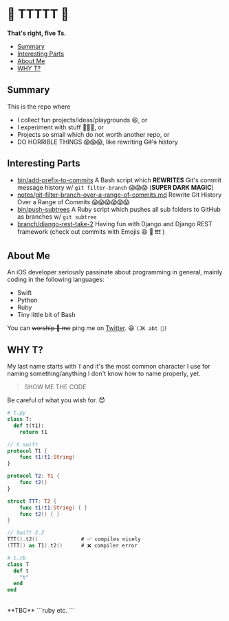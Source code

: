 # 🙌 TTTTT 🙌

**That's right, five Ts.**


<!-- MarkdownTOC -->

- [Summary](#summary)
- [Interesting Parts](#interesting-parts)
- [About Me](#about-me)
- [WHY T?](#why-t)

<!-- /MarkdownTOC -->

## Summary

This is the repo where 
* I collect fun projects/ideas/playgrounds 😆, or
* I experiment with stuff  🤔😮😱, or
* Projects so small which do not worth another repo, or
* DO HORRIBLE THINGS 😱😱😱, like rewriting ~~Git's~~ history


## Interesting Parts
* [bin/add-prefix-to-commits](/bin/add-prefix-to-commits) A Bash
  script which **REWRITES** Git's commit message history w/ `git filter-branch`
  😱😱😱 (**SUPER DARK MAGIC**)
* [notes/git-filter-branch-over-a-range-of-commits.md](/notes/git-filter-branch-over-a-range-of-commits.md) Rewrite Git History Over a Range of Commits 😱😱😱😱😱😱
* [bin/push-subtrees](/bin/push-subtrees) A Ruby script which pushes all
  sub folders to GitHub as branches w/ `git subtree`
* [branch/django-rest-take-2](../..//tree/2016-05---Py-Django-Rest---django-rest-take-2)
  Having fun with Django and Django REST framework (check out commits with
  Emojis 😆 🙌 ❗️❗️❗️ )

## About Me

An iOS developer seriously passinate about programming in general, mainly coding in the following languages:

* Swift
* Python
* Ruby
* Tiny little bit of Bash

You can ~~worship 🙌 me~~ ping me on [Twitter](https://twitter.com/NicholasTD07). 😆 `(JK abt 🙌)`

## WHY T?

My last name starts with `T` and it's the most common character I use for naming
something/anything I don't know how to name properly, yet.

> SHOW ME THE CODE

Be careful of what you wish for. 😈

```python
# t.py
class T:
  def t(t1):
    return t1
```

```swift
// t.swift
protocol T1 {
    func t1(t1:String)
}

protocol T2: T1 {
    func t2()
}

struct TTT: T2 {
    func t1(t1:String) { }
    func t2() { }
}

// Swift 2.2
TTT().t2()              # ✅ compiles nicely
(TTT() as T1).t2()      # ❌ compiler error
```

```ruby
# t.rb
class T
  def t
    "t"
  end
end
```

<br>
**TBC**
```ruby
etc.
```
